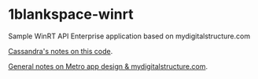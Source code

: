 1blankspace-winrt
==================

Sample WinRT API Enterprise application based on mydigitalstructure.com

<a target="_blank" href="http://mydigitalstructure.com/site/1210/ALT-DesignIT_DDDSydney_2012_Talk_2.1.pdf">Cassandra's notes on this code</a>.

<a target="_blank" href="http://mydigitalstructure.com/metro">General notes on Metro app design & mydigitalstructure.com</a>.
